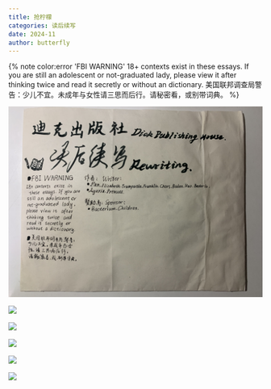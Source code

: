 ```yaml
---
title: 抢柠檬
categories: 读后续写
date: 2024-11
author: butterfly
---
```


{% note color:error 'FBI WARNING'
18+ contexts exist in these essays. If you are still an adolescent or not-graduated lady, please view it after thinking twice and read it secretly or without an dictionary.
美国联邦调查局警告：少儿不宜。未成年与女性请三思而后行。请秘密看，或别带词典。 %}

![读后续写](/img/category/rewriting/rewriting.jpeg)

![](IMG_4893.jpeg)

![](IMG_4894.jpeg)

![](IMG_4895.jpeg)

![](IMG_4896.jpeg)

![](IMG_4897.jpeg)